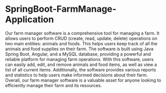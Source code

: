 # SpringBoot-FarmManage-Application
Our farm manager software is a comprehensive tool for managing a farm. It allows users to perform CRUD (create, read, update, delete) operations on two main entities: animals and foods. This helps users keep track of all the animals and food supplies on their farm. 
The software is built using Java Spring Boot, Angular, and a MySQL database, providing a powerful and reliable platform for managing farm operations. With this software, users can easily add, edit, and remove animals and food items, as well as view a list of all current items.
Additionally, the software provides various reports and statistics to help users make informed decisions about their farm. Overall, our farm manager software is a valuable asset for anyone looking to efficiently manage their farm and its resources.
